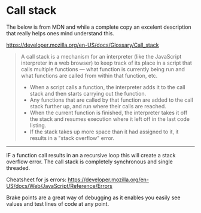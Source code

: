 # Call stack

The below is from MDN and while a complete copy an excelent description that really helps ones mind understand this.

https://developer.mozilla.org/en-US/docs/Glossary/Call_stack

> A call stack is a mechanism for an interpreter (like the JavaScript interpreter in a web browser) to keep track of its place in a script that calls multiple functions — what function is currently being run and what functions are called from within that function, etc.
> - When a script calls a function, the interpreter adds it to the call stack and then starts carrying out the function.
> - Any functions that are called by that function are added to the call stack further up, and run where their calls are reached.
> - When the current function is finished, the interpreter takes it off the stack and resumes execution where it left off in the last code listing.
> - If the stack takes up more space than it had assigned to it, it results in a "stack overflow" error.



---

IF a function call results in an a recursive loop this will create a stack overflow error.
The call stack is completely synchronous and single threaded.

Cheatsheet for js errors: https://developer.mozilla.org/en-US/docs/Web/JavaScript/Reference/Errors

Brake points are a great way of debugging as it enables you easily see values and test lines of code at any point.

